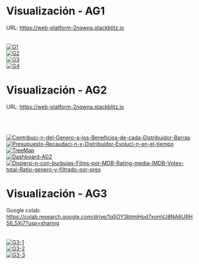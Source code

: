 

# Visualización - AG1

URL: <a href="https://web-platform-2nqwna.stackblitz.io">https://web-platform-2nqwna.stackblitz.io</a>
<br>
<br>
<br>
<a href="https://imgbb.com/"><img src="https://i.ibb.co/kS0fcJ2/G1.png" alt="G1" border="0" /></a>
<br>
<a href="https://imgbb.com/"><img src="https://i.ibb.co/RHdd25s/G2.png" alt="G2" border="0" /></a>
<br>
<a href="https://ibb.co/QkWy5fk"><img src="https://i.ibb.co/VxFfKtx/G3.png" alt="G3" border="0" /></a>
<br>
<a href="https://ibb.co/WGFwX72"><img src="https://i.ibb.co/2WPQrRk/G4.png" alt="G4" border="0" /></a>
 
# Visualización - AG2
URL: <a href="https://web-platform-2nqwna.stackblitz.io">https://web-platform-2nqwna.stackblitz.io</a>

<br>
<br>
<br>
<a
    href="https://ibb.co/H4tc1nn"><img src="https://i.ibb.co/pwfHGJJ/Contribuci-n-del-Genero-a-los-Beneficios-de-cada-Distribuidor-Barras.png" alt="Contribuci-n-del-Genero-a-los-Beneficios-de-cada-Distribuidor-Barras" border="0" /></a>
<br>
<a
    href="https://ibb.co/424MLRp"><img src="https://i.ibb.co/YXf8SBh/Presupuesto-Recaudaci-n-x-Distribuidor-Evoluci-n-en-el-tiempo.png" alt="Presupuesto-Recaudaci-n-x-Distribuidor-Evoluci-n-en-el-tiempo" border="0" /></a>
  <br>
  <a href="https://ibb.co/M72YyqG"><img src="https://i.ibb.co/tDm7wyx/TreeMap.png" alt="TreeMap" border="0" /></a>
  <br>
  <a
    href="https://ibb.co/fqgr8jW"><img src="https://i.ibb.co/yd9ghHC/Dashboard-AG2.png" alt="Dashboard-AG2" border="0" /></a>
  <br>
  <a
    href="https://ibb.co/grxnGZs"><img src="https://i.ibb.co/fXscbdm/Dispersi-n-con-burbujas-Films-por-MDB-Rating-media-IMDB-Votes-total-Ratio-genero-y-filtrado-por-pres.png" alt="Dispersi-n-con-burbujas-Films-por-MDB-Rating-media-IMDB-Votes-total-Ratio-genero-y-filtrado-por-pres" border="0" /></a>
  
# Visualización - AG3
Google colab:
  <a
    href="https://colab.research.google.com/drive/1q5OY3btmjHod7xomVJ8NA6URH56_5Xi7?usp=sharing">https://colab.research.google.com/drive/1q5OY3btmjHod7xomVJ8NA6URH56_5Xi7?usp=sharing</a>
    <br>
    <br>
    <br>
<a href="https://ibb.co/fqSV0cL"><img src="https://i.ibb.co/Nt3gY4b/G3-1.png" alt="G3-1" border="0" /></a>
<br>
<a href="https://ibb.co/6Hv4JbY"><img src="https://i.ibb.co/LxQCh6S/G3-2.png" alt="G3-2" border="0" /></a>
<br>
<a href="https://ibb.co/yyg9zpb"><img src="https://i.ibb.co/hW26Gct/G3-3.png" alt="G3-3" border="0" /></a>
